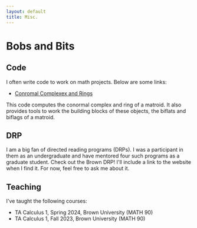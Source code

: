 ```yaml
---
layout: default
title: Misc.
---
```

# Bobs and Bits

## Code
I often write code to work on math projects. Below are some links:
* <dt><a href="https://github.com/ethanpartida/Conormal">Conromal Complexex and Rings</a></dt> <dd> 
This code computes the conormal complex and ring of a matroid. It also provides tools to work the building blocks of these objects, the biflats and biflags of a matroid.</dd>


## DRP
I am a big fan of directed reading programs (DRPs). I was a participant in them as an undergraduate and have mentored four such programs as a graduate student. Check out the Brown DRP! I'll include a link to the website when I find it. For now, feel free to ask me about it.

## Teaching
I've taught the following courses:
* TA Calculus 1, Spring 2024, Brown University (MATH 90)
* TA Calculus 1, Fall 2023, Brown University (MATH 90)

